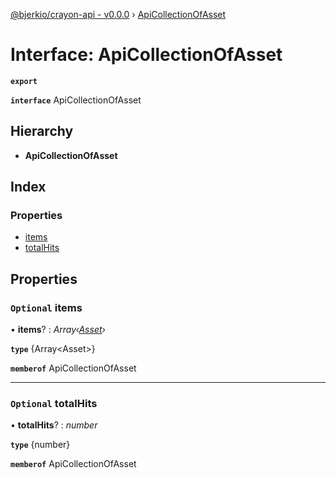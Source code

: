 [@bjerkio/crayon-api - v0.0.0](../README.md) › [ApiCollectionOfAsset](apicollectionofasset.md)

# Interface: ApiCollectionOfAsset

**`export`** 

**`interface`** ApiCollectionOfAsset

## Hierarchy

* **ApiCollectionOfAsset**

## Index

### Properties

* [items](apicollectionofasset.md#optional-items)
* [totalHits](apicollectionofasset.md#optional-totalhits)

## Properties

### `Optional` items

• **items**? : *Array‹[Asset](../modules/asset.md)›*

**`type`** {Array&lt;Asset&gt;}

**`memberof`** ApiCollectionOfAsset

___

### `Optional` totalHits

• **totalHits**? : *number*

**`type`** {number}

**`memberof`** ApiCollectionOfAsset
